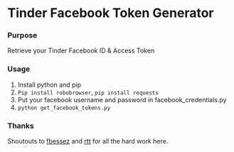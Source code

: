 # Tinder Facebook Token Generator

### Purpose

Retrieve your Tinder Facebook ID & Access Token

### Usage

1. Install python and pip
2. `Pip install robobrowser`, `pip install requests`
3. Put your facebook username and password in facebook_credentials.py
4. `python get_facebook_tokens.py`

### Thanks

Shoutouts to [fbessez](https://github.com/fbessez/Tinder) and [rtt]('https://gist.github.com/rtt/10403467#file-tinder-api-documentation-md') for all the hard work here.
